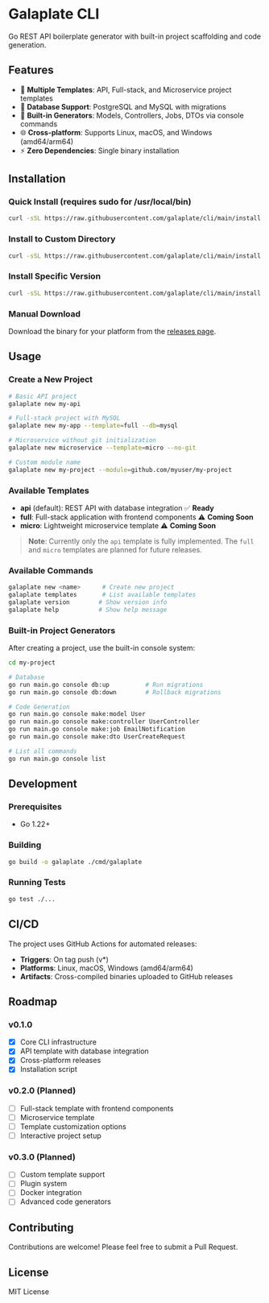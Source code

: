 # Galaplate CLI

Go REST API boilerplate generator with built-in project scaffolding and code generation.

## Features

- 🚀 **Multiple Templates**: API, Full-stack, and Microservice project templates
- 🔧 **Database Support**: PostgreSQL and MySQL with migrations
- 🎯 **Built-in Generators**: Models, Controllers, Jobs, DTOs via console commands
- 🌐 **Cross-platform**: Supports Linux, macOS, and Windows (amd64/arm64)
- ⚡ **Zero Dependencies**: Single binary installation

## Installation

### Quick Install (requires sudo for /usr/local/bin)

```bash
curl -sSL https://raw.githubusercontent.com/galaplate/cli/main/install.sh | sudo bash
```

### Install to Custom Directory

```bash
curl -sSL https://raw.githubusercontent.com/galaplate/cli/main/install.sh | bash -s -- -d ~/.local/bin
```

### Install Specific Version

```bash
curl -sSL https://raw.githubusercontent.com/galaplate/cli/main/install.sh | bash -s -- -v v0.0.1
```

### Manual Download

Download the binary for your platform from the [releases page](https://github.com/galaplate/cli/releases).

## Usage

### Create a New Project

```bash
# Basic API project
galaplate new my-api

# Full-stack project with MySQL
galaplate new my-app --template=full --db=mysql

# Microservice without git initialization  
galaplate new microservice --template=micro --no-git

# Custom module name
galaplate new my-project --module=github.com/myuser/my-project
```

### Available Templates

- **api** (default): REST API with database integration ✅ **Ready**
- **full**: Full-stack application with frontend components ⚠️ **Coming Soon**
- **micro**: Lightweight microservice template ⚠️ **Coming Soon**

> **Note**: Currently only the `api` template is fully implemented. The `full` and `micro` templates are planned for future releases.

### Available Commands

```bash
galaplate new <name>      # Create new project
galaplate templates       # List available templates
galaplate version        # Show version info
galaplate help           # Show help message
```

### Built-in Project Generators

After creating a project, use the built-in console system:

```bash
cd my-project

# Database
go run main.go console db:up          # Run migrations
go run main.go console db:down        # Rollback migrations

# Code Generation
go run main.go console make:model User
go run main.go console make:controller UserController  
go run main.go console make:job EmailNotification
go run main.go console make:dto UserCreateRequest

# List all commands
go run main.go console list
```

## Development

### Prerequisites

- Go 1.22+

### Building

```bash
go build -o galaplate ./cmd/galaplate
```

### Running Tests

```bash
go test ./...
```

## CI/CD

The project uses GitHub Actions for automated releases:

- **Triggers**: On tag push (v*)
- **Platforms**: Linux, macOS, Windows (amd64/arm64)
- **Artifacts**: Cross-compiled binaries uploaded to GitHub releases

## Roadmap

### v0.1.0
- [x] Core CLI infrastructure
- [x] API template with database integration
- [x] Cross-platform releases
- [x] Installation script

### v0.2.0 (Planned)
- [ ] Full-stack template with frontend components
- [ ] Microservice template
- [ ] Template customization options
- [ ] Interactive project setup

### v0.3.0 (Planned)
- [ ] Custom template support
- [ ] Plugin system
- [ ] Docker integration
- [ ] Advanced code generators

## Contributing

Contributions are welcome! Please feel free to submit a Pull Request.

## License

MIT License
